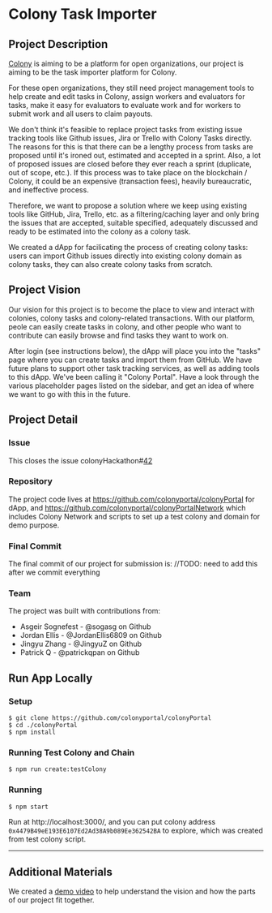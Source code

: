 # Colony Task Importer

## Project Description
[Colony](https://colony.io/) is aiming to be a platform for open organizations, our project is aiming to be the task importer platform for Colony.

For these open organizations, they still need project management tools to help create and edit tasks in Colony, assign workers and evaluators for tasks, make it easy for evaluators to evaluate work and for workers to submit work and all users to claim payouts.

We don't think it's feasible to replace project tasks from existing issue tracking tools like Github issues, Jira or Trello with Colony Tasks directly. The reasons for this is that there can be a lengthy process from tasks are proposed until it's ironed out, estimated and accepted in a sprint. Also, a lot of proposed issues are closed before they ever reach a sprint (duplicate, out of scope, etc.). If this process was to take place on the blockchain / Colony, it could be an expensive (transaction fees), heavily bureaucratic, and ineffective process.

Therefore, we want to propose a solution where we keep using existing tools like GitHub, Jira, Trello, etc. as a filtering/caching layer and only bring the issues that are accepted, suitable specified, adequately discussed and ready to be estimated into the colony as a colony task.

We created a dApp for facilicating the process of creating colony tasks: users can import Github issues directly into existing colony domain as colony tasks, they can also create colony tasks from scratch.

## Project Vision
Our vision for this project is to become the place to view and interact with colonies, colony tasks and colony-related transactions. With our platform, peole can easily create tasks in colony, and other people who want to contribute can easily browse and find tasks they want to work on.

After login (see instructions below), the dApp will place you into the "tasks" page where you can create tasks and import them from GitHub. We have future plans to support other task tracking services, as well as adding tools to this dApp. We've been calling it "Colony Portal". Have a look through the various placeholder pages listed on the sidebar, and get an idea of where we want to go with this in the future.

## Project Detail
### Issue
This closes the issue colonyHackathon#[42](https://github.com/JoinColony/colonyHackathon/issues/42)

### Repository
The project code lives at https://github.com/colonyportal/colonyPortal for dApp, and https://github.com/colonyportal/colonyPortalNetwork which includes Colony Network and scripts to set up a test colony and domain for demo purpose.

### Final Commit
The final commit of our project for submission is:
//TODO: need to add this after we commit everything

### Team
The project was built with contributions from:

- Asgeir Sognefest - @sogasg on Github
- Jordan Ellis - @JordanEllis6809 on Github
- Jingyu Zhang - @JingyuZ on Github
- Patrick Q - @patrickqpan on Github

## Run App Locally
### Setup
```
$ git clone https://github.com/colonyportal/colonyPortal
$ cd ./colonyPortal
$ npm install
```

### Running Test Colony and Chain
```
$ npm run create:testColony
```

### Running
```
$ npm start
```
Run at http://localhost:3000/, and you can put colony address `0x4479B49eE193E6107Ed2Ad38A9b089Ee362542BA` to explore, which was created from test colony script.

---

## Additional Materials
We created a [demo video](https://www.youtube.com/watch?v=dQw4w9WgXcQ) to help understand the vision and how the parts of our project fit together.
